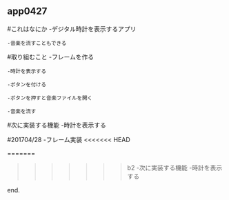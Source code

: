 ## app0427
 #これはなにか
 	-デジタル時計を表示するアプリ

 	-音楽を流すこともできる

 #取り組むこと
 	-フレームを作る

 	-時計を表示する

 	-ボタンを付ける

 	-ボタンを押すと音楽ファイルを開く

 	-音楽を流す

 #次に実装する機能
 	-時計を表示する

 #201704/28
 	-フレーム実装
<<<<<<< HEAD
 	
=======

>>>>>>> b2
 -次に実装する機能
 	-時計を表示する
  
  end.
